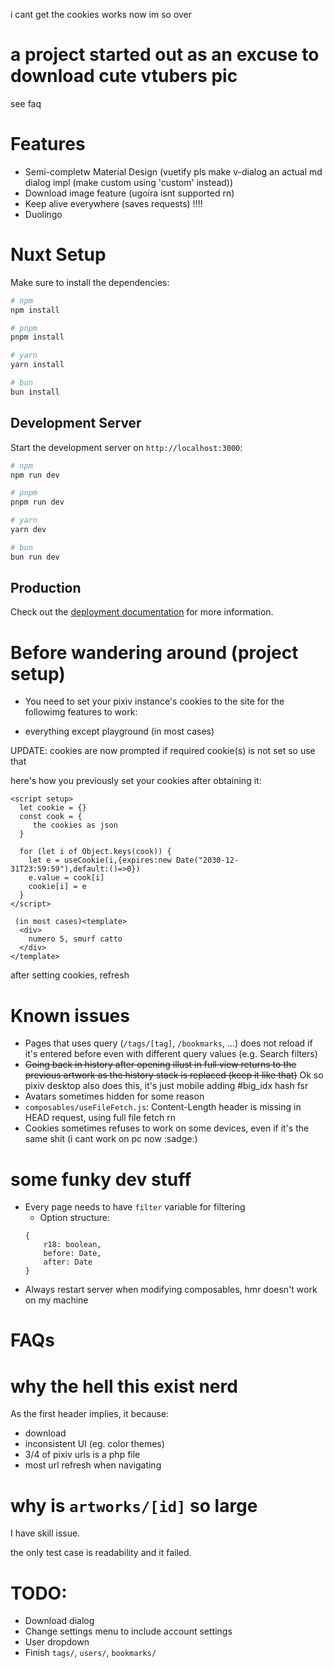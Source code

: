 i cant get the cookies works now im so over

# a project started out as an excuse to download cute vtubers pic
see faq

# Features 
- Semi-completw Material Design (vuetify pls make v-dialog an actual md dialog impl (make custom using 'custom' instead))
- Download image feature (ugoira isnt supported rn)
- Keep alive everywhere (saves requests) !!!!
- Duolingo

# Nuxt Setup

Make sure to install the dependencies:

```bash
# npm
npm install

# pnpm
pnpm install

# yarn
yarn install

# bun
bun install
```

## Development Server

Start the development server on `http://localhost:3000`:

```bash
# npm
npm run dev

# pnpm
pnpm run dev

# yarn
yarn dev

# bun
bun run dev
```

## Production

Check out the [deployment documentation](https://nuxt.com/docs/getting-started/deployment) for more information.


# Before wandering around (project setup)
- You need to set your pixiv instance's cookies to the site for the followimg features to work:
+ everything except playground (in most cases)

UPDATE: cookies are now prompted if required cookie(s) is not set so use that

here's how you previously set your cookies after obtaining it: 
```
<script setup>
  let cookie = {}
  const cook = {
     the cookies as json 
  }

  for (let i of Object.keys(cook)) {
    let e = useCookie(i,{expires:new Date("2030-12-31T23:59:59"),default:()=>0})
    e.value = cook[i]
    cookie[i] = e
  }
</script>

 (in most cases)<template>
  <div>
    numero 5, smurf catto
  </div>
</template>
```
after setting cookies, refresh

# Known issues
- Pages that uses query (`/tags/[tag]`, `/bookmarks`, ...) does not reload if it's entered before even with different query values (e.g. Search filters)
- ~~Going back in history after opening illust in full view returns to the previous artwork as the history stack is replaced (keep it like that)~~ Ok so pixiv desktop also does this, it's just mobile adding #big_idx hash fsr
- Avatars sometimes hidden for some reason
- `composables/useFileFetch.js`: Content-Length header is missing in HEAD request, using full file fetch rn
- Cookies sometimes refuses to work on some devices, even if it's the same shit (i cant work on pc now :sadge:)

# some funky dev stuff
- Every page needs to have `filter` variable for filtering
  + Option structure: 
  ```
  {
      r18: boolean,
      before: Date,
      after: Date
  }
  ```
- Always restart server when modifying composables, hmr doesn't work on my machine

# FAQs
# why the hell this exist nerd
As the first header implies, it because:
- download 
- inconsistent UI (eg. color themes)
- 3/4 of pixiv urls is a php file 
- most url refresh when navigating


# why is `artworks/[id]` so large
I have skill issue.

the only test case is readability and it failed.


# TODO:
- Download dialog
- Change settings menu to include account settings
- User dropdown
- Finish `tags/`, `users/`, `bookmarks/`
